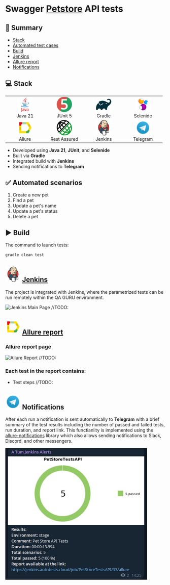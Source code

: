 # Swagger [Petstore](https://petstore.swagger.io/) API tests

## 📜 Summary
- [Stack](#-stack)
- [Automated test cases](#-automated-test-cases)
- [Build](#-build)
- [Jenkins](#-jenkins)
- [Allure report](#-allure-report)
- [Notifications](#-notifications)

  
## 💻 Stack

<div align="center">
  <table>
    <tr>
      <!-- First row -->
      <td align="center" width="110">
        <a href="https://www.java.com" target="_blank">
          <img src="readmemedia/java-original-wordmark.svg" width="48" height="48" alt="Java" />
        </a>
        <br>Java 21
      </td>
      <td align="center" width="110">
        <a href="https://junit.org/junit5/" target="_blank">
          <img src="readmemedia/junit-original.svg" width="48" height="48" alt="JUnit 5" />
        </a>
        <br>JUnit 5
      </td>
      <td align="center" width="110">
        <a href="https://gradle.org/" target="_blank">
          <img src="readmemedia/gradle-original.svg" width="48" height="48" alt="Gradle" />
        </a>
        <br>Gradle
      </td>
      <td align="center" width="110">
        <a href="https://selenide.org/" target="_blank">
          <img src="readmemedia\Selenide.svg" width="48" height="48" alt="Selenide" />
        </a>
        <br>Selenide
      </td>
    </tr>
    <tr>
      <!-- Second row -->
      </td>
      <td align="center" width="110">
        <a href="https://docs.qameta.io/allure/" target="_blank">
          <img src="readmemedia/Allure.svg" width="48" height="48" alt="Allure" />
        </a>
        <br>Allure
      </td>
    <td align="center" width="110">
        <a href="https://rest-assured.io/" target="_blank">
          <img src="readmemedia/restassuredlogo.png" width="48" height="48" alt="Rest Assured" />
        </a>
        <br>Rest Assured
      </td>
      <td align="center" width="110">
        <a href="https://www.jenkins.io/" target="_blank">
          <img src="readmemedia/jenkins-original.svg" width="48" height="48" alt="Jenkins" />
        </a>
        <br>Jenkins
      <td align="center" width="110">
        <a href="https://web.telegram.org/" target="_blank">
          <img src="readmemedia/Telegram.svg" width="48" height="48" alt="Telegram" />
        </a>
        <br>Telegram
      </td>
    </tr>
  </table>
</div>

- Developed using **Java 21**, **JUnit**, and **Selenide**
- Built via **Gradle**
- Integrated build with **Jenkins**
- Sending notifications to **Telegram**

## ✅ Automated scenarios
1. Create a new pet
2. Find a pet
3. Update a pet's name
4. Update a pet's status
5. Delete a pet

## ▶️ Build

The command to launch tests:
```bash
gradle clean test
```

## <img src="readmemedia/jenkins-original.svg" width="48" height="48" alt="Jenkins" /> [Jenkins](https://jenkins.autotests.cloud/job/PetStoreTestsAPI/)

The project is integrated with Jenkins, where the parametrized tests can be run remotely within the QA GURU environment.

<img src="" alt="Jenkins Main Page">
//TODO:

## <img src="readmemedia/Allure.svg" width="48" height="48" alt="Allure" /> [Allure report](https://jenkins.autotests.cloud/job/PetStoreTestsAPI/33/allure/)

### Allure report page
<img src="" alt="Allure Report">
//TODO:

### Each test in the report contains:
- Test steps
//TODO:
  

## <img src="readmemedia/Telegram.svg" width="48" height="48" alt="Telegram" /> Notifications

After each run a notification is sent automatically to **Telegram** with a brief summary of the test results including the number of passed and failed tests, run duration, and report link. This functianlity is implemented using the [allure-notifications](https://github.com/qa-guru/allure-notifications) library which also allows sending notifications to Slack, Discord, and other messengers.

<img src="readmemedia/TgNotification.png" alt="Telegram Notification">
